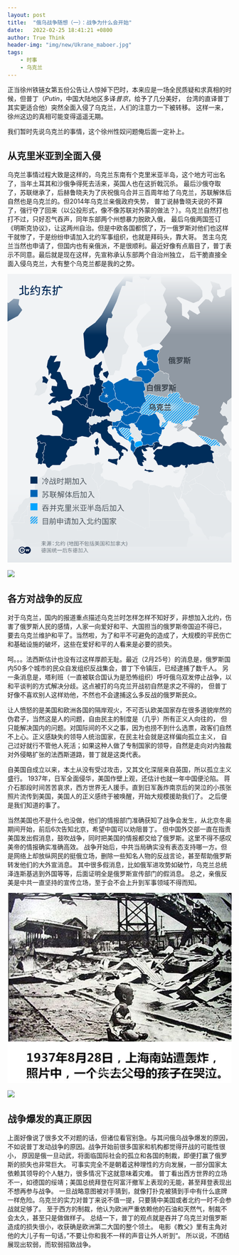 ```yaml
---
layout: post
title:  "俄乌战争随想（一）：战争为什么会开始"
date:   2022-02-25 18:41:21 +0800
author: True Think
header-img: "img/new/Ukrane_maboer.jpg"
tags:
    - 时事
    - 乌克兰
---
```

正当徐州铁链女第五份公告让人惊掉下巴时，本来应是一场全民质疑和求真相的时候，但普丁（*Putin*，中国大陆地区多译*普京*，给予了几分美好，
台湾的直译普丁其实更适合他）突然全面入侵了乌克兰，人们的注意力一下被转移。
这样一来，徐州这边的真相可能变得遥遥无期。

我们暂时先说乌克兰的事情，这个徐州性奴问题俺后面一定补上。


## 从克里米亚到全面入侵  
乌克兰事情过程大致是这样的，乌克兰东南有个克里米亚半岛，这个地方可出名了，当年土耳其和沙俄争得死去活来，英国人也在这折戟沉杀。
最后沙俄夺取了，苏联继承了，后赫鲁晓夫为了庆祝俄乌合并三百周年给了乌克兰，苏联解体后自然也是乌克兰的。但2014年乌克兰亲俄政府失势，
普丁说赫鲁晓夫说的不算了，强行夺了回来（以公投形式，像不像苏联对外蒙的做法？）。乌克兰自然打也打不过，只好忍气吞声，同年东部两个州想暴力脱欧入俄，
最后乌俄两国签订《明斯克协议》，让这两州自治。但是中欧各国都慌了，万一俄罗斯对他们也这样干就惨了，于是纷纷申请加入北约军事组织，也就是拜码头，靠大哥。
苦主乌克兰当然也申请了，但国内也有亲俄派，不是很顺利。最近好像有点眉目了，普丁表示不同意。最后就是现在这样，先宣称承认东部两个自治州独立，
后干脆直接全面入侵乌克兰，大有整个乌克兰都是我的之势。

![img](/img/blog_doc_pictures/Ukrayne_war/North_extend.png)

![](https://github.com/True-Think/true-think.github.io/tree/gh-pages/img/blog_doc_pictures/Ukrayna_war/North_extend.png)


## 各方对战争的反应  
对于乌克兰，国内的报道重点描述乌克兰时怎样怎样不知好歹，非想加入北约，伤害了俄罗斯人民的感情，人家一向爱好和平、大国担当的俄罗斯帝国迫不得已，
要去乌克兰维护和平了。当然啦，为了和平不可避免的造成了，大规模的平民伤亡和基础设施的破坏，这些在爱好和平的人看来是必要的损失。

呵。。。法西斯估计也没有过这样厚颜无耻。最近（2月25号）的消息是，俄罗斯国内50多个城市的民众自发组织反战集会，普丁下令镇压，已经逮捕了数千人。
另一条消息是，塔利班（一直被联合国认为是恐怖组织）呼吁俄乌双发停止战争，以和平谈判的方式解决分歧。这点被打的乌克兰开战初自然是求之不得的，
但普丁好像不喜欢别人这样劝他，不然也不会逮捕这么多反战的俄罗斯民众。

让人愤怒的是美国和欧洲各国的隔岸观火，不可否认欧美国家存在很多道貌岸然的伪君子，当然这是人的问题，自由民主的制度是（几乎）所有正义人向往的，
但只能解决国内的问题。对国际间的不义之事，因为也捞不到什么选票，政客们自然不上心。正义感缺失的领导人统治国家，在民主社会就是这样偏向孤立主义，
自己过好就行不管他人死活；如果这种人做了专制国家的领导，自然是走向对内独裁对外侵略扩张的法西斯道路，普丁就是这类代表。

自美国自成立以来，本土从没有受过攻击，又其文化深层来自英国，所以孤立主义盛行。
1937年，日军全面侵华，美国作壁上观，还估计也就一年中国便沦陷。
蒋介石那段时间苦苦哀求，西方世界无人援手。直到日军轰炸南京后的哭泣的小孩张照片流传到美国，美国人的正义感终于被唤醒，开始大规模援助我们了。
之后便是我们知道的事了。

当然美国也不是什么也没做，他们的情报部门准确获知了战争会发生，从北京冬奥期间开始，前后6次告知北京，希望中国可以劝阻普丁。
但中国外交部一直在指责美国发出假消息，鼓吹战争，同时把美国的情报都交给了俄罗斯。这里不得不感叹美帝的情报确实准确高效。
战争开始后，中共当局确实没有表态支持哪一方。但是网络上却放纵网民的挺俄立场，删除一些知名人物的反战言论，甚至帮助俄罗斯转发他们的大外宣消息。
其中很多假消息，比如俄军进攻势如破竹，乌克兰总统泽连斯基逃到外国等等，后面证明全是俄罗斯宣传部门的假消息。
总之，亲俄反美是中共一直坚持的宣传立场，至于会不会上升到军事领域不得而知。

![img](/img/blog_doc_pictures/Ukrayne_war/crying_baby.jpg)

![](https://github.com/True-Think/true-think.github.io/tree/gh-pages/img/blog_doc_pictures/Ukrayna_war/crying_baby.jpg)

## 战争爆发的真正原因  
上面好像说了很多文不对题的话，但诸位看官别急。与其问俄乌战争爆发的原因，不如说普丁发动战争的原因。战争开始前很多国家和机构都觉得开战的可能性很小，
原因是俄一旦动武，将面临国际社会的孤立和各国的制裁，即便打赢了俄罗斯的损失也非常巨大。
可事实完全不是朝着这种理性的方向发展，一部分国家太依赖其领导的个人魅力，很多情况下这就意味着灾难。
普丁看出西方世界的立场不一，如德国的绥靖；美国总统拜登在阿富汗撤军上表现的无能，甚至拜登表现出不想再参与战争。
一旦战略意图被对手猜到，就像打扑克被猜到手中有什么底牌一样危险。乌克兰的实力对普丁来说不值一提，只要猜中美国或者北约一时不会参战就足够了。
至于西方的制裁，他认为欧洲严重依赖他的石油和天然气，制裁不会太久，甚至只是做做样子。
总结一下，普丁的观点就是吞并了乌克兰对俄罗斯造成的损失很小，收获确是欧洲第二大国的整个领土。
电影《教父》里有主角对他的大儿子有一句话，”不要让你和我不一样的声音让外人听到“。
所以说，不团结展现出软弱，而软弱招致战争。
